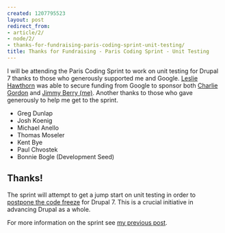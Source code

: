 ```yaml
---
created: 1207795523
layout: post
redirect_from:
- article/2/
- node/2/
- thanks-for-fundraising-paris-coding-sprint-unit-testing/
title: Thanks for Fundraising - Paris Coding Sprint - Unit Testing
---
```

I will be attending the Paris Coding Sprint to work on unit testing for Drupal 7 thanks to those who generously supported me and Google. <a href="http://www.hawthornlandings.org/">Leslie Hawthorn</a> was able to secure funding from Google to sponsor both <a href="http://drupal.org/user/157412">Charlie Gordon</a> and <a href="http://drupal.org/user/214218">Jimmy Berry (me)</a>. Another thanks to those who gave generously to help me get to the sprint.
<ul>
<li>Greg Dunlap</li>
<li>Josh Koenig</li>
<li>Michael Anello</li>
<li>Thomas Moseler</li>
<li>Kent Bye</li>
<li>Paul Chvostek</li>
<li>Bonnie Bogle (Development Seed)</li>
</ul>

<h2>Thanks!</h2>

The sprint will attempt to get a jump start on unit testing in order to <a href="http://buytaert.net/drupal-7-timeline">postpone the code freeze</a> for Drupal 7. This is a crucial initiative in advancing Drupal as a whole.

For more information on the sprint see <a href="wants-to-goto-paris">my previous post</a>.
